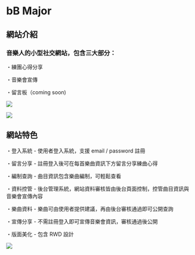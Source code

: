 # bB Major

## 網站介紹

### 音樂人的小型社交網站，包含三大部分：

・練團心得分享

・音樂會宣傳

・留言板（coming soon)

![](https://i.imgur.com/v9giY2A.png)

![](https://i.imgur.com/BAvCcsy.png)

## 網站特色

・登入系統 - 使用者登入系統，支援 email / password 註冊

・留言分享 - 註冊登入後可在每首樂曲資訊下方留言分享練曲心得

・編制查詢 - 曲目資訊包含樂曲編制，可輕鬆查看

・資料控管 - 後台管理系統，網站資料審核皆由後台頁面控制，控管曲目資訊與音樂會宣傳內容

・樂曲資料 - 樂曲可由使用者提供建議，再由後台審核通過即可公開查詢

・宣傳分享 - 不需註冊登入即可宣傳音樂會資訊，審核通過後公開

・版面美化 - 包含 RWD 設計

![](https://i.imgur.com/gRDaqRV.gif)
